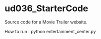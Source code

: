 # ud036_StarterCode

Source code for a Movie Trailer website.

How to run : python entertainment_center.py
